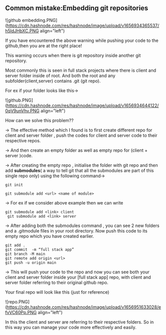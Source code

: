 ## Common mistake:Embedding git repositories


![github embedding.PNG](https://cdn.hashnode.com/res/hashnode/image/upload/v1656934365537/h5ldJHbXC.PNG align="left")


If you have encountered the above warning while pushing your code to the github,then you are at the right place!


This warning occurs when there is git repository inside another git repository.

Most commonly this is seen in full stack projects where there is client and server folder inside of root. And both the root and any subfolder(client,server) contains .git (git repo).

For ex if your folder looks like this->

![github.PNG](https://cdn.hashnode.com/res/hashnode/image/upload/v1656934644122/0qV9unVhv.PNG align="left")

How can we  solve this problem??

-> The effective method which I found is to first create different repo for  client and server folder , push the codes for client and server code to their respective repos.

-> And then create an empty folder as well as empty repo for (client + server )code.


-> After creating the empty repo , initialise the folder with git repo  and 
then  add **submodules**( a way to tell git that all the submodules are part of this single repo only) using the following command->

```
git init

git submodule add <url> <name of module>
``` 


 ->  For ex if we consider above example then we can write


```
git submodule add <link> client
 git submodule add <link> server

``` 


-> After adding both the submodules command , you can see 2 new folders and a .gitmodule files in your root directory.
Now push this code to its empty repo which you have created earlier.


```
git add .
git commit  -m “full stack app”
git branch -M main
git remote add origin <url>
git push -u origin main

``` 

-> This will push your code to the repo and now you can see both your client and server folder inside your  [full stack app] repo, with client and server folder referring  to their original github repo.


Your final repo will look like this (just for reference)


![repo.PNG](https://cdn.hashnode.com/res/hashnode/image/upload/v1656951633028/efvVC60Pp.PNG align="left")

In this the client and server are referring to their respective folders.
So in this way you can manage your code more effectively and easily.






